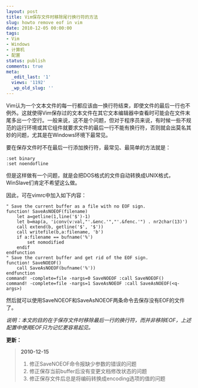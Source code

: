```yaml
---
layout: post
title: Vim保存文件时移除尾行换行符的方法
slug: howto remove eof in vim
date: 2010-12-05 00:00:00
tags:
- Vim
- Windows
- 计算机
- 配置
status: publish
comments: true
meta:
  _edit_last: '1'
  views: '1192'
  _wp_old_slug: ''
---
```

Vim认为一个文本文件的每一行都应该由一换行符结束，即使文件的最后一行也不例外。这就使得Vim保存过的文本文件在其它文本编辑器中查看时可能会在文件末尾多出一个空行。一般来说，这不是个问题，但对于程序员来说，有时候一些不规范的运行环境或其它组件就要求文件的最后一行不能有换行符，否则就会出莫名其妙的问题，尤其是在Windows环境下最常见。

要在保存文件时不在最后一行添加换行符，最常见、最简单的方法就是：

```vim
:set binary
:set noendofline
```

但是这样做有一个问题，就是会把DOS格式的文件自动转换成UNIX格式，WinSlave们肯定不希望这么做。

因此，可在vimrc中加入如下内容：

```vim
" Save the current buffer as a file with no EOF sign.
function! SaveAsNOEOF(filename)
    let a=getline(1,line('$')-1)
    let b=map(a, 'iconv(v:val,"'.&enc.'","'.&fenc.'") . nr2char(13)')
    call extend(b, getline('$', '$'))
    call writefile(b,a:filename, 'b')
    if a:filename == bufname('%')
        set nomodified
    endif
endfunction
" Save the current buffer and get rid of the EOF sign.
function! SaveNOEOF()
    call SaveAsNOEOF(bufname('%'))
endfunction
command! -complete=file -nargs=0 SaveNOEOF :call SaveNOEOF()
command! -complete=file -nargs=1 SaveAsNOEOF :call SaveAsNOEOF(<q-args>)
```

然后就可以使用SaveNOEOF和SaveAsNOEOF两条命令去保存没有EOF的文件了。

<em>说明：本文的目的在于保存文件时移除最后一行的换行符，而并非移除EOF，上述配置中使用EOF只为记忆更容易起见。</em>

<strong>更新：</strong>

<blockquote>
<strong>2010-12-15</strong>

<ol>
	<li>修正SaveNOEOF命令报缺少参数的错误的问题</li>
	<li>修正保存当前buffer后没有变更文档修改状态的问题</li>
	<li>修正保存文件后总是将编码转换成encoding选项的值的问题</li>
</ol>


</blockquote>

